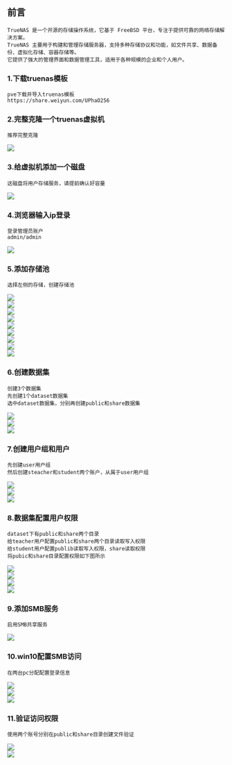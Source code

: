 ## 前言

```shell
TrueNAS 是一个开源的存储操作系统，它基于 FreeBSD 平台，专注于提供可靠的网络存储解决方案。
TrueNAS 主要用于构建和管理存储服务器，支持多种存储协议和功能，如文件共享、数据备份、虚拟化存储、容器存储等。
它提供了强大的管理界面和数据管理工具，适用于各种规模的企业和个人用户。
```

### 1.下载truenas模板

```shell
pve下载并导入truenas模板
https://share.weiyun.com/UPhaO256
```

### 2.完整克隆一个truenas虚拟机

```shell
推荐完整克隆
```

![](./images/2.png)

### 3.给虚拟机添加一个磁盘

```shell
这磁盘将用户存储服务，请提前确认好容量
```

![](./images/3.png)

### 4.浏览器输入ip登录

```shell
登录管理员账户
admin/admin
```

![](./images/4.png)

### 5.添加存储池

```shell
选择左侧的存储，创建存储池
```

![](./images/5.png)
</br>
![](./images/6.png)
</br>
![](./images/7.png)
</br>
![](./images/8.png)
</br>
![](./images/9.png)
</br>
![](./images/10.png)
</br>
![](./images/11.png)
</br>
![](./images/12.png)
</br>
![](./images/13.png)

### 6.创建数据集

```shell
创建3个数据集
先创建1个dataset数据集
选中dataset数据集，分别再创建public和share数据集
```

![](./images/14.png)
</br>
![](./images/15.png)
</br>
![](./images/20.png)

### 7.创建用户组和用户

```shell
先创建user用户组
然后创建steacher和student两个账户，从属于user用户组
```

![](./images/16.png)
</br>
![](./images/17.png)
</br>
![](./images/18.png)

### 8.数据集配置用户权限

```shell
dataset下有public和share两个目录
给teacher用户配置public和share两个目录读取写入权限
给student用户配置publib读取写入权限，share读取权限
将pubic和share目录配置权限如下图所示
```

![](./images/21.png)
</br>
![](./images/22.png)
</br>
![](./images/23.png)
</br>
![](./images/24.png)

### 9.添加SMB服务

```shell
启用SMB共享服务
```

![](./images/25.png)

### 10.win10配置SMB访问

```shell
在两台pc分配配置登录信息

```

![](./images/26.png)
</br>
![](./images/27.png)
</br>
![](./images/28.png)

### 11.验证访问权限

```shell
使用两个账号分别在public和share目录创建文件验证

```

![](./images/29.png)
</br>
![](./images/30.png)

